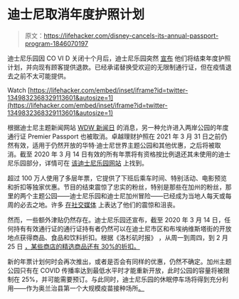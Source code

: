 # 迪士尼取消年度护照计划

> 原文：<https://lifehacker.com/disney-cancels-its-annual-passport-program-1846070197>

迪士尼乐园因 CO VI D 关闭十个月后，迪士尼乐园突然 [宣布](https://twitter.com/DisneyParksNews/status/1349832368329113601?s=201) 他们将结束年度护照计划，并向现有顾客提供退款。已经承诺替换受欢迎的无限制通行证，但在疫情退去之前不太可能提供。

Watch [https://lifehacker.com/embed/inset/iframe?id=twitter-1349832368329113601&autosize=1](https://lifehacker.com/embed/inset/iframe?id=twitter-1349832368329113601&autosize=1) 

根据迪士尼主题新闻网站 [WDW 新闻日](https://wdwnt.com/) 的消息，另一种允许进入两岸公园的年度通行证 Premier Passport 也被取消。卓越理财护照在 2021 年 3 月 31 日之前仍然有效，适用于仍然开放的华特·迪士尼世界主题公园和其他优惠，之后将被取消。截至 2020 年 3 月 14 日有效的所有年票将有资格按比例退还其未使用的迪士尼乐园部分，详情可在 [该迪士尼乐园网站](https://disneyland.disney.go.com/annual-passholder-refund-information/) 上找到。

超过 100 万人使用了多层年票，它提供了下班后乘车时间、特别活动、电影预览和折扣等独家优惠。节目的结束震惊了忠实的粉丝，特别是那些在加州的粉丝，那里的两个主题公园——迪士尼乐园和迪士尼加州冒险——已经成为当地人每天或每周的必去之地。许多 [在社交媒体](https://www.intheknow.com/2021/01/15/disney-annual-pass/) 上表达了他们的震惊和沮丧。

然而，一些额外津贴仍然存在。迪士尼乐园还宣布，截至 2020 年 3 月 14 日，任何持有有效通行证的通行证持有者仍然可以在迪士尼市区和布埃纳维斯塔街的开放地点获得商品、食品和饮料折扣。根据《洛杉矶时报》 ，从周一到周四，到 2 月 25 日 [，某些商店的精选商品还有 30%的折扣。](https://www.latimes.com/entertainment-arts/story/2021-01-14/disney-annual-pass-disneyland) 

新的年票计划何时会再次推出，或者是否会有同样的优惠，仍然不确定。加州主题公园只有在 COVID 传播率达到最低水平时才能重新开放，此时公园的容量将被限制在 25%，并可能需要预订。与此同时，迪士尼乐园的休眠停车场将得到充分利用——作为奥兰治县第一个大规模疫苗接种场所[。](https://www.ocregister.com/2021/01/13/covid-19-vaccine-shots-begin-at-disneyland-parking-lot-orange-countys-first-super-site/)